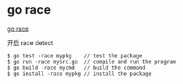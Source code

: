 # go race

[go race](https://go.dev/blog/race-detector)

开启 race detect

```shell
$ go test -race mypkg    // test the package
$ go run -race mysrc.go  // compile and run the program
$ go build -race mycmd   // build the command
$ go install -race mypkg // install the package
```
